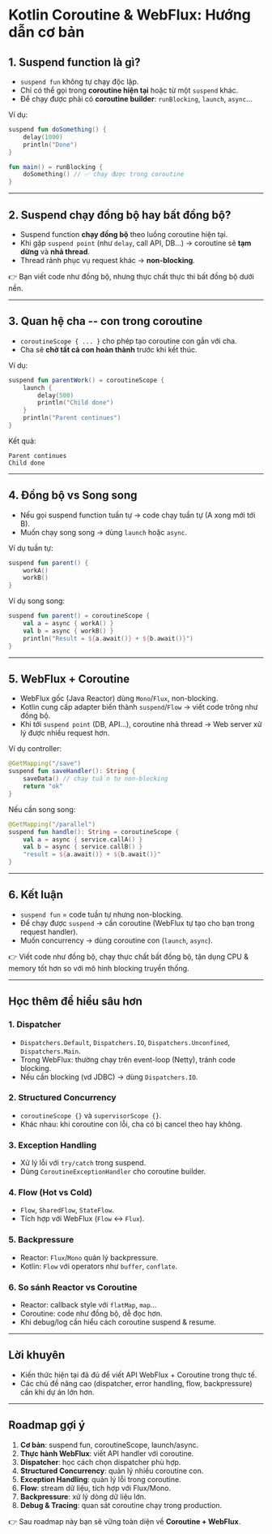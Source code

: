 # Kotlin Coroutine & WebFlux: Hướng dẫn cơ bản

## 1. Suspend function là gì?

-   `suspend fun` không tự chạy độc lập.
-   Chỉ có thể gọi trong **coroutine hiện tại** hoặc từ một `suspend`
    khác.
-   Để chạy được phải có **coroutine builder**: `runBlocking`, `launch`,
    `async`...

Ví dụ:

``` kotlin
suspend fun doSomething() {
    delay(1000)
    println("Done")
}

fun main() = runBlocking {
    doSomething() // ✅ chạy được trong coroutine
}
```

------------------------------------------------------------------------

## 2. Suspend chạy đồng bộ hay bất đồng bộ?

-   Suspend function **chạy đồng bộ** theo luồng coroutine hiện tại.
-   Khi gặp `suspend point` (như `delay`, call API, DB...) → coroutine
    sẽ **tạm dừng** và **nhả thread**.
-   Thread rảnh phục vụ request khác → **non-blocking**.

👉 Bạn viết code như đồng bộ, nhưng thực chất thực thi bất đồng bộ dưới
nền.

------------------------------------------------------------------------

## 3. Quan hệ cha -- con trong coroutine

-   `coroutineScope { ... }` cho phép tạo coroutine con gắn với cha.
-   Cha sẽ **chờ tất cả con hoàn thành** trước khi kết thúc.

Ví dụ:

``` kotlin
suspend fun parentWork() = coroutineScope {
    launch {
        delay(500)
        println("Child done")
    }
    println("Parent continues")
}
```

Kết quả:

    Parent continues
    Child done

------------------------------------------------------------------------

## 4. Đồng bộ vs Song song

-   Nếu gọi suspend function tuần tự → code chạy tuần tự (A xong mới tới
    B).
-   Muốn chạy song song → dùng `launch` hoặc `async`.

Ví dụ tuần tự:

``` kotlin
suspend fun parent() {
    workA()
    workB()
}
```

Ví dụ song song:

``` kotlin
suspend fun parent() = coroutineScope {
    val a = async { workA() }
    val b = async { workB() }
    println("Result = ${a.await()} + ${b.await()}")
}
```

------------------------------------------------------------------------

## 5. WebFlux + Coroutine

-   WebFlux gốc (Java Reactor) dùng `Mono`/`Flux`, non-blocking.
-   Kotlin cung cấp adapter biến thành `suspend`/`Flow` → viết code
    trông như đồng bộ.
-   Khi tới `suspend point` (DB, API...), coroutine nhả thread → Web
    server xử lý được nhiều request hơn.

Ví dụ controller:

``` kotlin
@GetMapping("/save")
suspend fun saveHandler(): String {
    saveData() // chạy tuần tự non-blocking
    return "ok"
}
```

Nếu cần song song:

``` kotlin
@GetMapping("/parallel")
suspend fun handle(): String = coroutineScope {
    val a = async { service.callA() }
    val b = async { service.callB() }
    "result = ${a.await()} + ${b.await()}"
}
```

------------------------------------------------------------------------

## 6. Kết luận

-   `suspend fun` = code tuần tự nhưng non-blocking.
-   Để chạy được `suspend` → cần coroutine (WebFlux tự tạo cho bạn trong
    request handler).
-   Muốn concurrency → dùng coroutine con (`launch`, `async`).

👉 Viết code như đồng bộ, chạy thực chất bất đồng bộ, tận dụng CPU &
memory tốt hơn so với mô hình blocking truyền thống.


---

## Học thêm để hiểu sâu hơn

### 1. Dispatcher
- `Dispatchers.Default`, `Dispatchers.IO`, `Dispatchers.Unconfined`, `Dispatchers.Main`.
- Trong WebFlux: thường chạy trên event-loop (Netty), tránh code blocking. 
- Nếu cần blocking (vd JDBC) → dùng `Dispatchers.IO`.

### 2. Structured Concurrency
- `coroutineScope {}` và `supervisorScope {}`.
- Khác nhau: khi coroutine con lỗi, cha có bị cancel theo hay không.

### 3. Exception Handling
- Xử lý lỗi với `try/catch` trong suspend.
- Dùng `CoroutineExceptionHandler` cho coroutine builder.

### 4. Flow (Hot vs Cold)
- `Flow`, `SharedFlow`, `StateFlow`.
- Tích hợp với WebFlux (`Flow` ↔ `Flux`).

### 5. Backpressure
- Reactor: `Flux`/`Mono` quản lý backpressure.
- Kotlin: `Flow` với operators như `buffer`, `conflate`.

### 6. So sánh Reactor vs Coroutine
- Reactor: callback style với `flatMap`, `map`...
- Coroutine: code như đồng bộ, dễ đọc hơn.
- Khi debug/log cần hiểu cách coroutine suspend & resume.

---

## Lời khuyên
- Kiến thức hiện tại đã đủ để viết API WebFlux + Coroutine trong thực tế.
- Các chủ đề nâng cao (dispatcher, error handling, flow, backpressure) cần khi dự án lớn hơn.

---

## Roadmap gợi ý
1. **Cơ bản**: suspend fun, coroutineScope, launch/async.
2. **Thực hành WebFlux**: viết API handler với coroutine.
3. **Dispatcher**: học cách chọn dispatcher phù hợp.
4. **Structured Concurrency**: quản lý nhiều coroutine con.
5. **Exception Handling**: quản lý lỗi trong coroutine.
6. **Flow**: stream dữ liệu, tích hợp với Flux/Mono.
7. **Backpressure**: xử lý dòng dữ liệu lớn.
8. **Debug & Tracing**: quan sát coroutine chạy trong production.

👉 Sau roadmap này bạn sẽ vững toàn diện về **Coroutine + WebFlux**.
